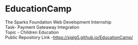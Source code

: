 # EducationCamp

The Sparks Foundation Web Development Internship        
Task- Payment Gateaway Integration           
Topic - Children Education         
Public Repository Link -https://sjalg5.github.io/EducationCamp/
